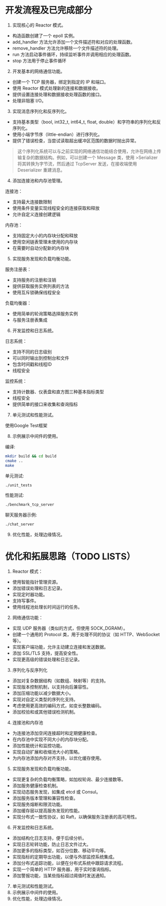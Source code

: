 # 开发流程及已完成部分
1. 实现核心的 Reactor 模式。
- 构造函数创建了一个 epoll 实例。
- add_handler 方法允许添加一个文件描述符和对应的处理函数。
- remove_handler 方法允许移除一个文件描述符的处理。
- run 方法启动事件循环，持续监听事件并调用相应的处理函数。
- stop 方法用于停止事件循环
2. 开发基本的网络通信功能。
- 创建一个 TCP 服务器，绑定到指定的 IP 和端口。
- 使用 Reactor 模式处理新的连接和数据接收。
- 提供设置连接处理和数据接收处理函数的接口。
- 处理非阻塞 I/O。
3. 实现消息序列化和反序列化。
- 支持基本类型（bool, int32_t, int64_t, float, double）和字符串的序列化和反序列化。
- 使用小端字节序（little-endian）进行序列化。
- 提供了错误检查，当尝试读取超出缓冲区范围的数据时抛出异常。

>这个序列化系统可以与之前实现的网络通信功能结合使用，允许在网络上传输复杂的数据结构。例如，可以创建一个 Message 类，使用 >Serializer 将其转换为字节流，然后通过 TcpServer 发送，在接收端使用 Deserializer 重建消息。

4. 添加连接池和内存池管理。

连接池：

- 支持最大连接数限制
- 使用条件变量实现线程安全的连接获取和释放
- 允许自定义连接创建逻辑

内存池：

- 支持固定大小的内存块分配和释放
- 使用空闲链表管理未使用的内存块
- 在需要时自动分配新的内存块

5. 实现服务发现和负载均衡功能。

服务注册表：

- 支持服务的注册和注销
- 提供获取服务实例列表的方法
- 使用互斥锁确保线程安全


负载均衡器：

- 使用简单的轮询策略选择服务实例
- 与服务注册表集成

6. 开发监控和日志系统。

日志系统：

- 支持不同的日志级别
- 可以同时输出到控制台和文件
- 包含时间戳和线程ID
- 线程安全


监控系统：

- 支持计数器、仪表盘和直方图三种基本指标类型
- 线程安全
- 提供简单的接口来收集和查询指标

7. 单元测试和性能测试。

使用Google Test框架

8. 示例展示中间件的使用。

编译:

```bash
mkdir build && cd build
cmake ..
make
```

单元测试:

```bash
./unit_tests
```

性能测试:

```bash
./benchmark_tcp_server
```

聊天服务器示例:

```bash
./chat_server
```


9. 优化性能，处理边缘情况。


# 优化和拓展思路（TODO LISTS）

1. Reactor 模式： 
- 使用智能指针管理资源。
- 添加错误处理和日志记录。
- 实现定时器功能。
- 支持写事件。
- 使用线程池处理长时间运行的任务。

2. 网络通信功能：

- 实现 UDP 服务器（类似的方式，但使用 SOCK_DGRAM）。
- 创建一个通用的 Protocol 类，用于处理不同的协议（如 HTTP、WebSocket 等）。
- 实现客户端功能，允许主动建立连接和发送数据。
- 添加 SSL/TLS 支持，提高安全性。
- 实现更高级的错误处理和日志记录。

3. 序列化与反序列化
- 添加对复杂数据结构（如数组、映射等）的支持。
- 实现版本控制机制，以支持向后兼容性。
- 添加压缩功能以减少数据大小。
- 实现对自定义类型的序列化支持。
- 考虑使用更高效的编码方式，如变长整数编码。
- 添加校验和或其他错误检测机制。

4. 连接池和内存池

- 为连接池添加空闲连接超时和定期健康检查。
- 在内存池中实现不同大小的内存块分配。
- 添加性能统计和监控功能。
- 实现自动扩展和收缩池大小的策略。
- 为内存池添加内存对齐支持，以优化缓存使用。

5. 实现服务发现和负载均衡功能。

- 实现更复杂的负载均衡策略，如加权轮询、最少连接数等。
- 添加服务健康检查机制。
- 实现动态服务发现，如集成 etcd 或 Consul。
- 添加服务版本管理和兼容性检查。
- 实现服务熔断和限流功能。
- 添加缓存层以提高服务发现的性能。
- 实现分布式一致性协议，如 Raft，以确保服务注册表的高可用性。

6. 开发监控和日志系统。

- 添加结构化日志支持，便于后续分析。
- 实现日志轮转功能，防止日志文件过大。
- 添加更多的指标类型，如百分位数、移动平均等。
- 实现指标的定期导出功能，以便与外部监控系统集成。
- 添加分布式追踪功能，以便在分布式系统中跟踪请求流程。
- 实现一个简单的 HTTP 服务器，用于实时查询指标。
- 添加警报功能，当某些指标超过阈值时发送通知。

7. 单元测试和性能测试。
8. 示例展示中间件的使用。
9. 优化性能，处理边缘情况。